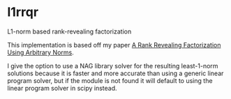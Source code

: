 # l1rrqr
L1-norm based rank-revealing factorization


This implementation is based off my paper [A Rank Revealing Factorization Using Arbitrary Norms](https://arxiv.org/abs/1905.02355).


I give the option to use a NAG library solver for the resulting least-1-norm solutions because it is faster and more accurate than
using a generic linear program solver, but if the module is not found it will default to using the linear program solver in scipy
instead.

